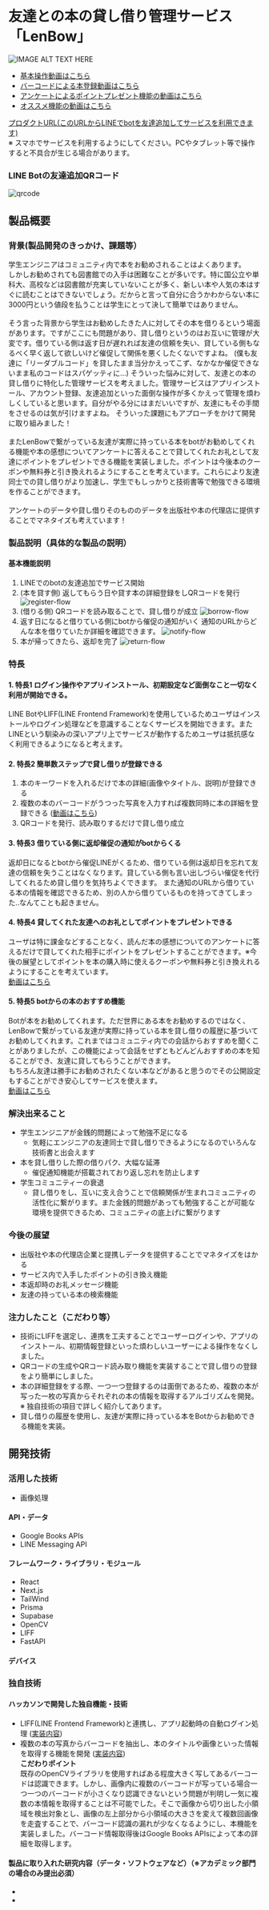 # 友達との本の貸し借り管理サービス「LenBow」

![IMAGE ALT TEXT HERE](https://github.com/jphacks/NG_2312/blob/master/images/ServiceImage.png)
- [基本操作動画はこちら](https://drive.google.com/file/d/1VPHbAtzYipJsI83txQl0LWmnsymWu2gj/view?usp=drive_link)
- [バーコードによる本登録動画はこちら](https://drive.google.com/file/d/1fKu589PzIC2lmViIZ1x5hADZy0IHdxTG/view?usp=drive_link)
- [アンケートによるポイントプレゼント機能の動画はこちら](https://drive.google.com/file/d/1QMnA4E4WYVm3zDPt0XbvR1GsGDYSmYNM/view?usp=drive_link)
- [オススメ機能の動画はこちら](https://drive.google.com/file/d/1K7WZeVpPW8Q4YPUDhcAtakAt5wMmfXdx/view?usp=drive_link)

[プロダクトURL(このURLからLINEでbotを友達追加してサービスを利用できます)](https://liff.line.me/1645278921-kWRPP32q/?accountId=263xoaqc)</br>
※ スマホでサービスを利用するようにしてください。PCやタブレット等で操作すると不具合が生じる場合があります。

### LINE Botの友達追加QRコード
![qrcode](https://github.com/jphacks/NG_2312/blob/feature/readme/images/linebot_qr.png)

## 製品概要
### 背景(製品開発のきっかけ、課題等）
学生エンジニアはコミュニティ内で本をお勧めされることはよくあります。</br>
しかしお勧めされても図書館での入手は困難なことが多いです。特に国公立や単科大、高校などは図書館が充実していないことが多く、新しい本や人気の本はすぐに読むことはできないでしょう。だからと言って自分に合うかわからない本に3000円という値段を払うことは学生にとって決して簡単ではありません。</br></br>
そう言った背景から学生はお勧めしたきた人に対してその本を借りるという場面があります。ですがここにも問題があり、貸し借りというのはお互いに管理が大変です。借りている側は返す日が遅れれば友達の信頼を失い、貸している側もなるべく早く返して欲しいけど催促して関係を悪くしたくないですよね。 (僕も友達に「リーダブルコード」を貸したまま当分かえってこず、なかなか催促できないまま私のコードはスパゲッティに…)
そういった悩みに対して、友達との本の貸し借りに特化した管理サービスを考えました。管理サービスはアプリインストール、アカウント登録、友達追加といった面倒な操作が多くかえって管理を煩わしくしていると思います。自分がやる分にはまだいいですが、友達にもその手間をさせるのは気が引けますよね。 そういった課題にもアプローチをかけて開発に取り組みました！</br></br>
またLenBowで繋がっている友達が実際に持っている本をbotがお勧めしてくれる機能や本の感想についてアンケートに答えることで貸してくれたお礼として友達にポイントをプレゼントできる機能を実装しました。ポイントは今後本のクーポンや無料券と引き換えれるようにすることを考えています。これらにより友達同士での貸し借りがより加速し、学生でもしっかりと技術書等で勉強できる環境を作ることができます。</br></br>
アンケートのデータや貸し借りそのもののデータを出版社や本の代理店に提供することでマネタイズも考えています！

### 製品説明（具体的な製品の説明）
#### 基本機能説明
1. LINEでのbotの友達追加でサービス開始
2. (本を貸す側) 返してもらう日や貸す本の詳細登録をしQRコードを発行
   ![register-flow](https://github.com/jphacks/NG_2312/blob/feature/readme/images/register.png)
4. (借りる側) QRコードを読み取ることで、貸し借りが成立
   ![borrow-flow](https://github.com/jphacks/NG_2312/blob/feature/readme/images/borrow.png)
6. 返す日になると借りている側にbotから催促の通知がいく
   通知のURLからどんな本を借りていたか詳細を確認できます。
   ![notify-flow](https://github.com/jphacks/NG_2312/blob/feature/readme/images/notify.png)
8. 本が帰ってきたら、返却を完了
   ![return-flow](https://github.com/jphacks/NG_2312/blob/feature/readme/images/return.png)
### 特長
#### 1. 特長1  ログイン操作やアプリインストール、初期設定など面倒なこと一切なく利用が開始できる。
LINE BotやLIFF(LINE Frontend Framework)を使用しているためユーザはインストールやログイン処理などを意識することなくサービスを開始できます。またLINEという馴染みの深いアプリ上でサービスが動作するためユーザは抵抗感なく利用できるようになると考えます。
#### 2. 特長2  簡単数ステップで貸し借りが登録できる
1. 本のキーワードを入れるだけで本の詳細(画像やタイトル、説明)が登録できる
2. 複数の本のバーコードがうつった写真を入力すれば複数同時に本の詳細を登録できる ([動画はこちら](https://drive.google.com/file/d/1fKu589PzIC2lmViIZ1x5hADZy0IHdxTG/view?usp=drive_link))
3. QRコードを発行、読み取りするだけで貸し借り成立 

#### 3. 特長3  借りている側に返却催促の通知がbotからくる
返却日になるとbotから催促LINEがくるため、借りている側は返却日を忘れて友達の信頼を失うことはなくなります。貸している側も言い出しづらい催促を代行してくれるため貸し借りを気持ちよくできます。 また通知のURLから借りている本の情報を確認できるため、別の人から借りているものを持ってきてしまった..なんてことも起きません。

#### 4. 特長4  貸してくれた友達へのお礼としてポイントをプレゼントできる
ユーザは特に課金などすることなく、読んだ本の感想についてのアンケートに答えるだけで貸してくれた相手にポイントをプレゼントすることができます。※今後の展望としてポイントを本の購入時に使えるクーポンや無料券と引き換えれるようにすることを考えています。</br>
[動画はこちら](https://drive.google.com/file/d/1QMnA4E4WYVm3zDPt0XbvR1GsGDYSmYNM/view?usp=drive_link)

#### 5. 特長5  botからの本のおすすめ機能
Botが本をお勧めしてくれます。ただ世界にある本をお勧めするのではなく、LenBowで繋がっている友達が実際に持っている本を貸し借りの履歴に基づいてお勧めしてくれます。これまではコミュニティ内での会話からおすすめを聞くことがありましたが、この機能によって会話をせずともどんどんおすすめの本を知ることができ、友達に貸してもらうことができます。</br>
もちろん友達は勝手にお勧めされたくない本などがあると思うのでその公開設定もすることができ安心してサービスを使えます。</br>
[動画はこちら](https://drive.google.com/file/d/1K7WZeVpPW8Q4YPUDhcAtakAt5wMmfXdx/view?usp=drive_link)

### 解決出来ること
- 学生エンジニアが金銭的問題によって勉強不足になる
  - 気軽にエンジニアの友達同士で貸し借りできるようになるのでいろんな技術書と出会えます
- 本を貸し借りした際の借りパク、大幅な延滞
  - 催促通知機能が搭載されており返し忘れを防止します
- 学生コミュニティーの衰退
  - 貸し借りをし、互いに支え合うことで信頼関係が生まれコミュニティの活性化に繋がります。また金銭的問題があっても勉強することが可能な環境を提供できるため、コミュニティの底上げに繋がります
### 今後の展望
- 出版社や本の代理店企業と提携しデータを提供することでマネタイズをはかる
- サービス内で入手したポイントの引き換え機能
- 本返却時のお礼メッセージ機能
- 友達の持っている本の検索機能

### 注力したこと（こだわり等）
* 技術にLIFFを選定し、連携を工夫することでユーザーログインや、アプリのインストール、初期情報登録といった煩わしいユーザーによる操作をなくしました。
* QRコードの生成やQRコード読み取り機能を実装することで貸し借りの登録をより簡単にしました。
* 本の詳細登録をする際、一つ一つ登録するのは面倒であるため、複数の本が写った一枚の写真からそれぞれの本の情報を取得するアルゴリズムを開発。
  ※ 独自技術の項目で詳しく紹介してあります。
* 貸し借りの履歴を使用し、友達が実際に持っている本をBotからお勧めできる機能を実装。

## 開発技術
### 活用した技術
- 画像処理
#### API・データ
- Google Books APIs
- LINE Messaging API

#### フレームワーク・ライブラリ・モジュール
- React
- Next.js
- TailWind
- Prisma
- Supabase
- OpenCV
- LIFF
- FastAPI

#### デバイス

### 独自技術
#### ハッカソンで開発した独自機能・技術
- LIFF(LINE Frontend Framework)と連携し、アプリ起動時の自動ログイン処理 ([実装内容](https://github.com/jphacks/NG_2312/commit/2af72e7a5005316d8e30b40fd45dc9e562f40220))
- 複数の本の写真からバーコードを抽出し、本のタイトルや画像といった情報を取得する機能を開発 ([実装内容](https://github.com/jphacks/NG_2312/commit/97399fabe86dbae2fb06e96be48a52f4f38576c2))</br>
  <b>こだわりポイント</b></br>
  既存のOpenCVライブラリを使用すればある程度大きく写してあるバーコードは認識できます。しかし、画像内に複数のバーコードが写っている場合一つ一つのバーコードが小さくなり認識できないという問題が判明し一気に複数の本情報を取得することは不可能でした。そこで画像から切り出した小領域を検出対象とし、画像の左上部分から小領域の大きさを変えて複数回画像を走査することで、バーコード認識の漏れが少なくなるようにし、本機能を実装しました。バーコード情報取得後はGoogle Books APIsによって本の詳細を取得します。

#### 製品に取り入れた研究内容（データ・ソフトウェアなど）（※アカデミック部門の場合のみ提出必須）
* 
* 
